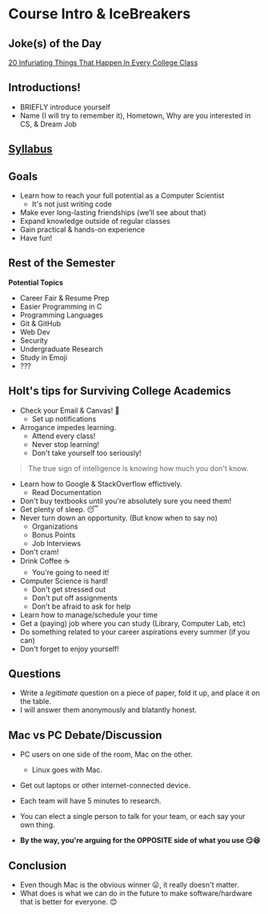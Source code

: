 # Course Intro & IceBreakers

## Joke(s) of the Day

[20 Infuriating Things That Happen In Every College Class](https://www.buzzfeed.com/ryanschocket2/20-fucking-infuriating-things-that-happen-in-every-college)

## Introductions!

- BRIEFLY introduce yourself
- Name (I will try to remember it), Hometown, Why are you interested in CS, & Dream Job

## [Syllabus](../Syllabus.md)

## Goals

- Learn how to reach your full potential as a Computer Scientist
    - It's not just writing code
- Make ever long-lasting friendships (we’ll see about that)
- Expand knowledge outside of regular classes
- Gain practical & hands-on experience
- Have fun!

## Rest of the Semester

**Potential Topics**

- Career Fair & Resume Prep
- Easier Programming in C
- Programming Languages
- Git & GitHub
- Web Dev
- Security
- Undergraduate Research
- Study in Emoji
- ???

## Holt's tips for Surviving College Academics

- Check your Email & Canvas! 💌
    - Set up notifications
- Arrogance impedes learning.
    - Attend every class!
    - Never stop learning!
    - Don't take yourself too seriously!

> The true sign of intelligence is knowing how much you don't know.

- Learn how to Google & StackOverflow effictively.
    - Read Documentation
- Don't buy textbooks until you're absolutely sure you need them!
- Get plenty of sleep. 😴
- Never turn down an opportunity. (But know when to say no)
    - Organizations
    - Bonus Points
    - Job Interviews
- Don't cram!
- Drink Coffee ☕️
    - You're going to need it!
- Computer Science is hard!
    - Don't get stressed out
    - Don't put off assignments
    - Don't be afraid to ask for help
- Learn how to manage/schedule your time
- Get a (paying) job where you can study (Library, Computer Lab, etc)
- Do something related to your career aspirations every summer (if you can)
- Don't forget to enjoy yourself!

## Questions

- Write a *legitimate* question on a piece of paper, fold it up, and place it on the table.
- I will answer them anonymously and blatantly honest.

## Mac vs PC Debate/Discussion

- PC users on one side of the room, Mac on the other.
    - Linux goes with Mac.
- Get out laptops or other internet-connected device.
- Each team will have 5 minutes to research.
- You can elect a single person to talk for your team, or each say your own thing.

- **By the way, you're arguing for the OPPOSITE side of what you use 😏😆**

## Conclusion

- Even though Mac is the obvious winner 😛, it really doesn't matter.
- What does is what we can do in the future to make software/hardware that is better for everyone. 😊